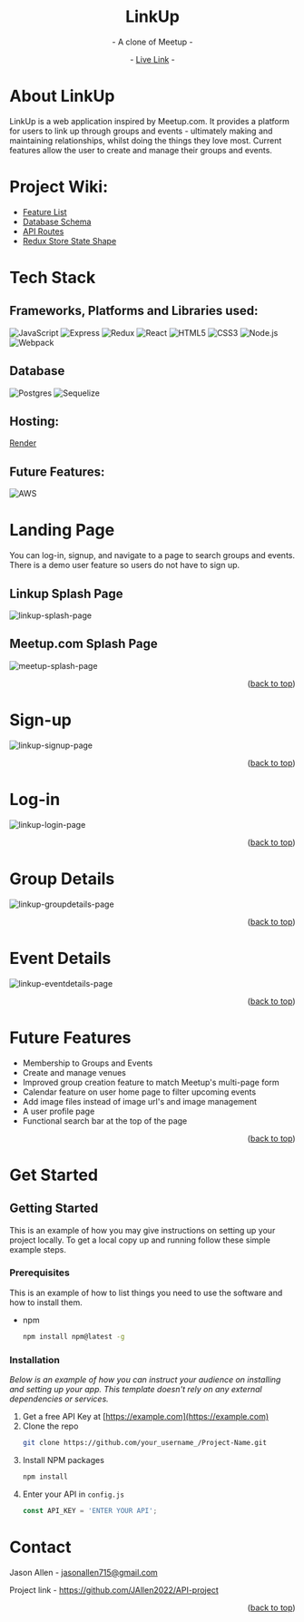<h1 align='center'>LinkUp </h1>
<p align='center'>
- A clone of Meetup -
</p>
<p align='center'>- <a href='https://meetup-clone-jasons.onrender.com' align='center'>Live Link</a> - </p>


<a name="readme-top"></a>
# About LinkUp

LinkUp is a web application inspired by Meetup.com. It provides a platform for users to link up through groups and events - ultimately making and maintaining relationships, whilst doing the things they love most. Current features allow the user to create and manage their groups and events.


# Project Wiki:

- [Feature List](https://github.com/JAllen2022/API-project/wiki/Feature-List)
- [Database Schema](https://github.com/JAllen2022/API-project/wiki/Database-Schema)
- [API Routes](https://github.com/JAllen2022/API-project/wiki/API-Documentation)
- [Redux Store State Shape](https://github.com/JAllen2022/API-project/wiki/react-redux-state-shape)

# Tech Stack


## Frameworks, Platforms and Libraries used:

![JavaScript](https://img.shields.io/badge/JavaScript-F7DF1E?style=for-the-badge&logo=JavaScript&logoColor=white)
![Express](https://img.shields.io/badge/Express.js-404D59?style=for-the-badge)
![Redux](https://img.shields.io/badge/redux-%23593d88.svg?style=for-the-badge&logo=redux&logoColor=white)
![React](https://img.shields.io/badge/react-%2320232a.svg?style=for-the-badge&logo=react&logoColor=%2361DAFB)
![HTML5](https://img.shields.io/badge/html5-%23E34F26.svg?style=for-the-badge&logo=html5&logoColor=white)
![CSS3](https://img.shields.io/badge/css3-%231572B6.svg?style=for-the-badge&logo=css3&logoColor=white)
![Node.js](https://img.shields.io/badge/Node.js-43853D?style=for-the-badge&logo=node.js&logoColor=white)
![Webpack](https://img.shields.io/badge/webpack-%238DD6F9.svg?style=for-the-badge&logo=webpack&logoColor=black)

## Database

![Postgres](https://img.shields.io/badge/postgres-%23316192.svg?style=for-the-badge&logo=postgresql&logoColor=white)
![Sequelize](https://img.shields.io/badge/Sequelize-52B0E7?style=for-the-badge&logo=Sequelize&logoColor=white)

## Hosting:

[Render](https://render.com/)

## Future Features:

![AWS](https://img.shields.io/badge/AWS-%23FF9900.svg?style=for-the-badge&logo=amazon-aws&logoColor=white)

# Landing Page

You can log-in, signup, and navigate to a page to search groups and events. There is a demo user feature so users do not have to sign up.

## Linkup Splash Page

![linkup-splash-page]

[linkup-splash-page]: ./assets/linkup-splash-page.png

## Meetup.com Splash Page

![meetup-splash-page]

[meetup-splash-page]: ./assets/meetup-splash-page.png

<p align="right">(<a href="#readme-top">back to top</a>)</p>

# Sign-up

![linkup-signup-page]

[linkup-signup-page]: ./assets/linkup-signup-page.png

<p align="right">(<a href="#readme-top">back to top</a>)</p>

# Log-in

![linkup-login-page]

[linkup-login-page]: ./assets/linkup-login-page.png

<p align="right">(<a href="#readme-top">back to top</a>)</p>

# Group Details

![linkup-groupdetails-page]

[linkup-groupdetails-page]: ./assets/linkup-groupdetails-page.png

<p align="right">(<a href="#readme-top">back to top</a>)</p>

# Event Details

![linkup-eventdetails-page]

[linkup-eventdetails-page]: ./assets/linkup-eventdetails-page.png

<p align="right">(<a href="#readme-top">back to top</a>)</p>

# Future Features
- Membership to Groups and Events
- Create and manage venues
- Improved group creation feature to match Meetup's multi-page form
- Calendar feature on user home page to filter upcoming events
- Add image files instead of image url's and image management
- A user profile page
- Functional search bar at the top of the page

<p align="right">(<a href="#readme-top">back to top</a>)</p>

# Get Started

## Getting Started

This is an example of how you may give instructions on setting up your project locally.
To get a local copy up and running follow these simple example steps.

### Prerequisites

This is an example of how to list things you need to use the software and how to install them.
* npm
  ```sh
  npm install npm@latest -g
  ```

### Installation

_Below is an example of how you can instruct your audience on installing and setting up your app. This template doesn't rely on any external dependencies or services._

1. Get a free API Key at [https://example.com](https://example.com)
2. Clone the repo
   ```sh
   git clone https://github.com/your_username_/Project-Name.git
   ```
3. Install NPM packages
   ```sh
   npm install
   ```
4. Enter your API in `config.js`
   ```js
   const API_KEY = 'ENTER YOUR API';
   ```

# Contact

Jason Allen - jasonallen715@gmail.com

Project link - https://github.com/JAllen2022/API-project

<p align="right">(<a href="#readme-top">back to top</a>)</p>
